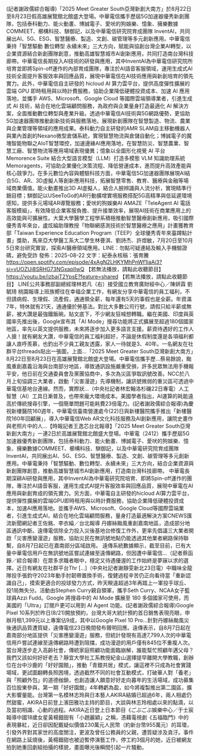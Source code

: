 (記者謝政儒綜合報導)「2025 Meet Greater South亞灣新創大南方」於8月22日至8月23日假高雄展覽館北館盛大登場。中華電信攜手歷屆5G加速器優秀新創團隊，包括泰科動力、能火動畫、博誠電子、愛吠的狗娛樂、憶象、擁樂數據COMMEET、櫛構科技、騏御記，以及中華電信研究院育成團隊 InventAI，共同展出AI、5G、ESG、智慧醫療、製造、文創、碳管理等多元創新應用。中華電信秉持「智慧驅動 數位轉型 永續未來」三大方向，賦能與協創台灣企業AI轉型，以企業資源結合新創團隊創意，推動高雄智慧城市AI創新應用，共同打造南台灣科技廊帶。中華電信長期投入AI技術的研發與應用，其中InventAI為中華電信研究院所培育並即將Spin-off運作的內部育成團隊，專注於AI語音客服領域，運用生成式AI技術全面提升客服效率與回應品質，展現中華電信在AI技術應用與新創培育的領先實力。此外，中華電信自主研發的 hicloud AI 算力雲平台，提供高度彈性擴展的雲端 GPU 即時租用與以時計費服務，協助企業降低硬體投資成本、加速 AI 應用落地，並攜手 AWS、Microsoft、Google Cloud 等國際雲端領導業者，引進生成式 AI 技術，結合在地化雲端顧問服務，為政府與企業量身打造最適化 AI 解決方案，全面推動數位轉型與產業升級。透過中華電信AI技術與5G網路優勢，更協助5G加速器團隊推動創新技術與服務落地，展現新創團隊在智慧製造、物流、農業與企業管理等領域的應用成果。泰科動力自主研發的AMR SLAM自主移動機器人與業內首創的Nexano微型倉儲系統，實現智慧物流與倉儲自動化；博誠電子的魔塊智能物聯之AIoT智慧環控，加速邊緣AI應用落地，在智慧防災、智慧農業、智慧工廠、智慧物流等應用場域表現優異；憶象以全圖形化視覺 AI 平台 Memorence Suite 結合大型語言模型（LLM）打造多模態 VLM 知識助理系統 Memoragents，可協助企業優化決策流程、降低營運成本，進而提升高效產能與核心競爭力。在多元數位內容與體驗科技方面，中華電信5G加速器團隊展現AI結合5G、AR、3D虛擬人等創新應用科技，拓展智慧零售、教育、醫療與金融等場域商業價值。能火動畫推出3D AI虛擬人，結合人臉辨識與人流分析，實現精準行銷目標；騏御記以USeeToGo的AR行動擴增實境服務搭配5G高精準與低延遲環境感知，提供多元場域AR導覽服務；愛吠的狗娛樂AI AMAZE「TeleAgent AI 電話客服模組」，有效降低企業客服負擔、提升接單效率，展現AI技術在商業應用上的高效能與可擴展性。大葉大學醫學工程學系積極推動智慧醫療創新應用，吸引國際優秀青年來台，盧炫綸助理教授「物聯網感測技術於智慧醫療之應用」計畫獲教育部「Taiwan Experience Education Program（TEEP）全球優秀青年來臺蹲點計畫」獎助，馬來亞大學醫工系大二學生林薈淇、劉詩杰、許煜敏，7月20日至10月5日來台研究實習，探索AI醫療領域應用。LINE：勿點可疑連結及輸入手機驗證碼，避免受詐 發佈：2025-08-22 文字：紀泰永核稿：張育騰 https://open.spotify.com/episode/4xAgN2LHKYMhPnWf1iaAi3?si=vUOZUi8SRHG73NGxapIIwQ 【若無法播放，請點此收聽節目】 https://youtu.be/izbajT2YpsE?feature=shared 【若無法播放，請點此收聽節目】 LINE公共事務部副總經理林若凡（右）接受國立教育廣財經中心／陳妍霖 劉毓琦 桃園報導上班族嚮往在幸福企業工作，有網友分享中華電信的員工福利，不但請病假、生理假、流產假，通通領全薪，每年還有5天的事假也是全薪。年資滿7年，特休就有21天，通通優於勞基法。對比大多數公司行號，請假只給半薪或無薪，被大讚是最強鐵飯碗。貼文底下，不少網友狂喊想轉職。繼在美國、印度與英國率先推出後，Google宣布其「AI Mode」搜尋功能將正式擴展至超過180個國家地區，率先以英文提供服務，未來將逐步加入更多語言支援。薪資待遇好的工作人人搶！就有網友大讚，中華電信的員工福利超好，不論是休假制度還是各項福利都讓人直呼羨慕，也釣出不少員工親友透露，家人一待就是3、40年。一名網友在社群平台threads貼出一張圖，上面...「2025 Meet Greater South亞灣新創大南方」8月22日至8月23日在高雄展覽館北館盛大登場。中華電信攜手歷...蔡易餘說，颱風重創嘉義沿海與台南部分地區，導致通訊設施嚴重受損，許多民眾無法用手機報平安，他日前在交通委員會及黨團協商中，多次為災區爭取訊號改善。NCC於八月上旬協調三大業者，啟動「災害漫遊」先導機制，讓訊號微弱的重災區可透過中華電信基地台連線。然而，實際狀...（中央社記者林宏翰洛杉磯22日專電）人工智慧（AI）工具日漸普及，也帶來龐大環境成本。美國學者指出，AI運算的耗能遠高於傳統搜尋引擎，一個簡單問題可能耗費23倍電力。(記者謝政儒綜合報導)為慶祝新樓醫院160週年，中華電信臺南營運處今(22)日與新樓醫院攜手推出「新樓醫院160年回顧展」，導入中華電信Web AR文化科技服務及AI創新應用，讓院史畫作與老照片中的人...【時報記者王逸芯台北報導】「2025 Meet Greater South亞灣新創大南方」ㄧ連2日於高雄展覽館北館盛大登場。中華電（2412）攜手歷屆5G加速器優秀新創團隊，包括泰科動力、能火動畫、博誠電子、愛吠的狗娛樂、憶象、擁樂數據COMMEET、櫛構科技、騏御記，以及中華電研究院育成團隊InventAI，共同展出AI、5G、ESG、智慧醫療、製造、文創、碳管理等多元創新應用。中華電秉持「智慧驅動、數位轉型、永續未來」三大方向，結合企業資源與新創團隊創意，推動高雄智慧城市AI創新應用，打造南台灣科技廊帶。 中華電長期深耕AI研發與應用，其中InventAI為中華電研究院培育、即將Spin-off運作的團隊，專注於AI語音客服，運用生成式AI提升客服效率與回應品質，展現中華電在AI應用與新創育成的領先實力。另方面，中華電自主研發的hicloud AI算力雲平台，提供彈性擴展的雲端GPU即時租用與以時計費服務，協助企業降低硬體投資成本，加速AI應用落地。並攜手AWS、Microsoft、Google Cloud等國際雲端業者，引進生成式AI，結合在地化雲端顧問服務，量身打造最適解決方案CNEWS匯流新聞網記者王佐銘、李衣綸／台北報導 丹娜絲颱風重創嘉南地區，造成部分地區通訊中斷。遠傳電信除全力投入災後基地台修復工作外，更率先倡議三大業者開啟「災害應變漫遊」服務，協助災民在無訊號地點仍能透過其他業者網路保持聯繫，自8月7日起已在嘉南部分區域啟用。 遠傳系統數據顯示，截至目前，已有大量中華電信用戶在無訊號地區嘗試連線至遠傳網路，但因遭中華電信...（記者蔡函錚／綜合報導）在眾多求職者眼中，穩定又待遇優渥的工作始終是夢寐以求的選擇。近日有網友在社群平台Thr […]（中央社記者謝靜雯新北23日電）中職味全龍隊投手張鈞守2023年動手肘韌帶置換手術，復健過程辛苦仍正向看待當「重新認識自己」，摸索更適合的投球發力方式，昨天睽違超過3年再踏上一軍投手球丘、投1局無失分。活動由Stephen Curry親自領軍，攜手Seth Curry、NCAA女子籃球員Azzi Fudd。Google 將搜尋中的 AI Mode 擴展至 180 多個國家可使用，而美國的「Ultra」訂閱戶更可以用到 AI Agent 功能。(記者謝政儒綜合報導)Google Pixel 10系列於昨日(8/21)開放預約，台灣大哥大統計預約首日銷售表現亮眼，申辦月租1,399元以上專案佔9成，其中以Google Pixel 10 Pro...針對丹娜絲颱風災後通訊品質遭質疑，遠傳電信23日晚間發布聲明回應。遠傳表示，自8月7日起在嘉南部分地區提供「災害應變漫遊」服務，但統計發現有高達7,799人次的中華電信用戶嘗試連線至遠傳網路時遭到阻擋，成功漫遊的用戶僅有845位不重複人次。當台灣逐步走入高齡社會，傳統家庭照顧功能面臨崩解，誰能幫忙照顧年邁父母？我們又該如何好好老去？靜宜大學社工系教授紀金山選擇提早離開大學教職，創辦位在台中沙鹿的「好好園館」，推動「青銀共居」模式，讓這裡不只成為社會實踐場域，更試圖翻轉長照困境，透過截然不同的社會互動模式，打破華人對「養老」與「照顧外包」的道德枷鎖，也創造讓人願意好好走向暮年的生活場域，成功募集百位股東參與，第一期「好好園館」4年轉虧為盈，如今將複製推出第二園區，擴大影響量能。台灣第一名模林志玲與日本藝人AKIRA結婚已超過6年，兩人相處仍然甜蜜，AKIRA日前登上濱田雅功主持的節目，大談與林志玲相處以來的點滴，以及當初相識、心動的過程。AKIRA近日登上日本節目《ごぶごぶ娛樂中心／于士宸報導中國18歲女星黃楊鈿甜有「小趙麗穎」之稱，憑藉電視劇《五福臨門》中的表現暴紅，近日卻因配戴疑似價值230萬元人民幣（約新台幣955萬元）的耳環，引發外界對其家世的高度關注，更波及曾任公務員的父親，遭質疑涉及貪汙。事件在網路上延燒後，黃楊鈿甜也被迫暫停演藝工作，停工約3個月的她，近日被網友拍到她重回劇組拍攝的樣貌，畫面曝光後瞬間引起一片騷動。